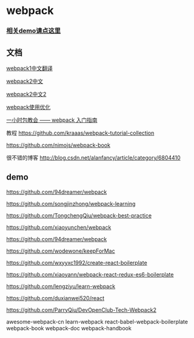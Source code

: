 # webpack

### [相关demo请点这里](https://github.com/ShenBao/webpack-demo)



## 文档

[webpack1中文翻译](http://webpackdoc.com/usage.html)

[webpack2中文](https://doc.webpack-china.org/concepts/)

[webpack2中文2](http://www.css88.com/doc/webpack2/)

[webpack使用优化](http://www.open-open.com/lib/view/open1452487103323.html)

[一小时包教会 —— webpack 入门指南](http://www.cnblogs.com/vajoy/p/4650467.html)

教程 
https://github.com/kraaas/webpack-tutorial-collection

https://github.com/nimojs/webpack-book

很不错的博客
http://blog.csdn.net/alanfancy/article/category/6804410

## demo

https://github.com/94dreamer/webpack

https://github.com/songjinzhong/webpack-learning

https://github.com/TongchengQiu/webpack-best-practice

https://github.com/xiaoyunchen/webpack

https://github.com/94dreamer/webpack

https://github.com/wodewone/keepForMac

https://github.com/wxyyxc1992/create-react-boilerplate

https://github.com/xiaoyann/webpack-react-redux-es6-boilerplate

https://github.com/lengziyu/learn-webpack

https://github.com/duxianwei520/react

https://github.com/ParryQiu/DevOpenClub-Tech-Webpack2




awesome-webpack-cn
learn-webpack
react-babel-webpack-boilerplate
webpack-book
webpack-doc
webpack-handbook
